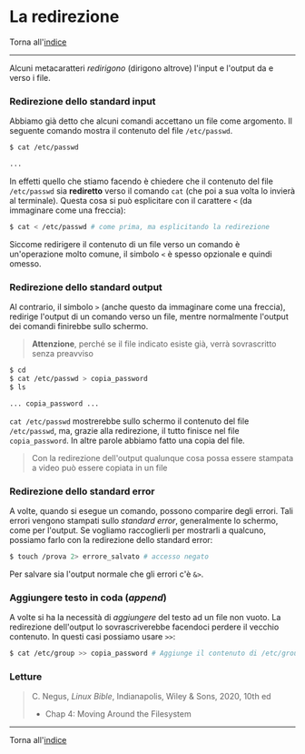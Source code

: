 # La redirezione

Torna all'[indice](../toc.md)

---

Alcuni metacaratteri _redirigono_ (dirigono altrove) l'input e l'output da e verso i file.

### Redirezione dello standard input

Abbiamo già detto che alcuni comandi accettano un file come argomento. Il seguente comando mostra il contenuto del file `/etc/passwd`.

```bash
$ cat /etc/passwd

...
```

In effetti quello che stiamo facendo è chiedere che il contenuto del file `/etc/passwd` sia **rediretto** verso il comando `cat` (che poi a sua volta lo invierà al terminale). Questa cosa si può esplicitare con il carattere `<` (da immaginare come una freccia):

```bash
$ cat < /etc/passwd # come prima, ma esplicitando la redirezione
```

Siccome redirigere il contenuto di un file verso un comando è un'operazione molto comune, il simbolo `<` è spesso opzionale e quindi omesso.

### Redirezione dello standard output

Al contrario, il simbolo `>` (anche questo da immaginare come una freccia), redirige l'output di un comando verso un file, mentre normalmente l'output dei comandi finirebbe sullo schermo.

> **Attenzione**, perché se il file indicato esiste già, verrà sovrascritto senza preavviso

```bash
$ cd
$ cat /etc/passwd > copia_password
$ ls

... copia_password ...
```

`cat /etc/passwd` mostrerebbe sullo schermo il contenuto del file `/etc/passwd`, ma, grazie alla redirezione, il tutto finisce nel file `copia_password`. In altre parole abbiamo fatto una copia del file.

> Con la redirezione dell'output qualunque cosa possa essere stampata a video può essere copiata in un file

### Redirezione dello standard error

A volte, quando si esegue un comando, possono comparire degli errori. Tali errori vengono stampati sullo _standard error_, generalmente lo schermo, come per l'output. Se vogliamo raccoglierli per mostrarli a qualcuno, possiamo farlo con la redirezione dello standard error:

```bash
$ touch /prova 2> errore_salvato # accesso negato
```

Per salvare sia l'output normale che gli errori c'è `&>`.

### Aggiungere testo in coda (_append_)

A volte si ha la necessità di _aggiungere_ del testo ad un file non vuoto. La redirezione dell'output lo sovrascriverebbe facendoci perdere il vecchio contenuto. In questi casi possiamo usare `>>`:

```bash
$ cat /etc/group >> copia_password # Aggiunge il contenuto di /etc/group a copia_password
```

### Letture

> C. Negus, _Linux Bible_, Indianapolis, Wiley &amp; Sons, 2020, 10th ed
>
> - Chap 4: Moving Around the Filesystem

---

Torna all'[indice](../toc.md)
